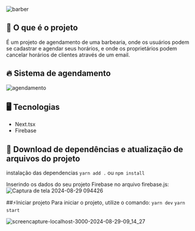 
![barber](https://github.com/user-attachments/assets/1db9d219-c89a-4143-b05f-89b408b55f31)

## 💈 O que é o projeto

É um projeto de agendamento de uma barbearia, onde os usuários podem se cadastrar e agendar seus horários, e onde os proprietários podem cancelar horários de clientes através de um email.

## 🔥 Sistema de agendamento

![agendamento ](https://github.com/user-attachments/assets/0f6f0e6b-77bb-4de8-b09a-a09246e6c41d)

## 🖥️ Tecnologias 
- Next.tsx
- Firebase

## 🚀 Download de dependências e atualização de arquivos do projeto
instalação das dependencias 
`yarn add .`
ou
`npm install`

Inserindo os dados do seu projeto Firebase no arquivo firebase.js:
![Captura de tela 2024-08-29 094426](https://github.com/user-attachments/assets/522d2339-79c9-40a3-a494-25206d818926)

##⚡Iniciar projeto 
Para iniciar o projeto, utilize o comando:
`yarn dev`
`yarn start`

![screencapture-localhost-3000-2024-08-29-09_14_27](https://github.com/user-attachments/assets/913bdaa7-8f66-4b85-ba81-1bb285dcadfd)
